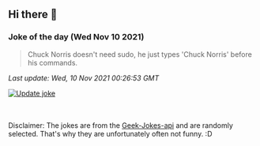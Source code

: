 ## Hi there 👋

### Joke of the day (Wed Nov 10 2021)
<!-- joke -->
>Chuck Norris doesn't need sudo, he just types 'Chuck Norris' before his commands.
<!-- /joke -->

*Last update: Wed, 10 Nov 2021 00:26:53 GMT*

[![Update joke](https://github.com/nclskfm/nclskfm/actions/workflows/joke.yml/badge.svg)](https://github.com/nclskfm/nclskfm/actions/workflows/joke.yml)

<br><br>
Disclaimer: The jokes are from the [Geek-Jokes-api](https://github.com/sameerkumar18/geek-joke-api) and are randomly selected. That's why they are unfortunately often not funny. :D

